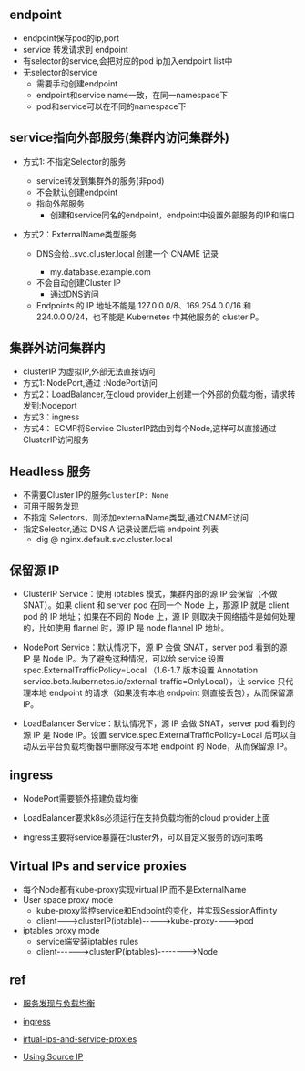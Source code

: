 ## endpoint
+ endpoint保存pod的ip,port
+ service 转发请求到 endpoint
+ 有selector的service,会把对应的pod ip加入endpoint list中
+ 无selector的service
    + 需要手动创建endpoint
    + endpoint和service name一致，在同一namespace下
    + pod和service可以在不同的namespace下




## service指向外部服务(集群内访问集群外)

+ 方式1: 不指定Selector的服务
    + service转发到集群外的服务(非pod)
    + 不会默认创建endpoint
    + 指向外部服务
        + 创建和service同名的endpoint，endpoint中设置外部服务的IP和端口

+ 方式2：ExternalName类型服务
    + DNS会给<service-name>.<namespace>.svc.cluster.local 创建一个 CNAME 记录
        + my.database.example.com
    + 不会自动创建Cluster IP
        + 通过DNS访问
    + Endpoints 的 IP 地址不能是 127.0.0.0/8、169.254.0.0/16 和 224.0.0.0/24，也不能是 Kubernetes 中其他服务的 clusterIP。

## 集群外访问集群内

+ clusterIP 为虚拟IP,外部无法直接访问
+ 方式1: NodePort,通过 <NodeIP>:NodePort访问
+ 方式2：LoadBalancer,在cloud provider上创建一个外部的负载均衡，请求转发到<NodeIP>:Nodeport
+ 方式3：ingress
+ 方式4： ECMP将Service ClusterIP路由到每个Node,这样可以直接通过ClusterIP访问服务

## Headless 服务
+ 不需要Cluster IP的服务`clusterIP: None`
+ 可用于服务发现
+ 不指定 Selectors，则添加externalName类型,通过CNAME访问
+ 指定Selector,通过 DNS A 记录设置后端 endpoint 列表
    + dig @<ip>  nginx.default.svc.cluster.local


## 保留源 IP
+ ClusterIP Service：使用 iptables 模式，集群内部的源 IP 会保留（不做 SNAT）。如果 client 和 server pod 在同一个 Node 上，那源 IP 就是 client pod 的 IP 地址；如果在不同的 Node 上，源 IP 则取决于网络插件是如何处理的，比如使用 flannel 时，源 IP 是 node flannel IP 地址。

+ NodePort Service：默认情况下，源 IP 会做 SNAT，server pod 看到的源 IP 是 Node IP。为了避免这种情况，可以给 service 设置 spec.ExternalTrafficPolicy=Local （1.6-1.7 版本设置 Annotation service.beta.kubernetes.io/external-traffic=OnlyLocal），让 service 只代理本地 endpoint 的请求（如果没有本地 endpoint 则直接丢包），从而保留源 IP。

+ LoadBalancer Service：默认情况下，源 IP 会做 SNAT，server pod 看到的源 IP 是 Node IP。设置 service.spec.ExternalTrafficPolicy=Local 后可以自动从云平台负载均衡器中删除没有本地 endpoint 的 Node，从而保留源 IP。

## ingress
+ NodePort需要额外搭建负载均衡

+ LoadBalancer要求k8s必须运行在支持负载均衡的cloud provider上面

+ ingress主要将service暴露在cluster外，可以自定义服务的访问策略

## Virtual IPs and service proxies
+ 每个Node都有kube-proxy实现virtual IP,而不是ExternalName
+ User space proxy mode
    + kube-proxy监控service和Endpoint的变化，并实现SessionAffinity
    + client--->clusterIP(iptable)----->kube-proxy---->pod
+ iptables proxy mode
    + service端安装iptables rules
    + client------>clusterIP(iptables)-------->Node

## ref
+ [服务发现与负载均衡](https://feisky.gitbooks.io/kubernetes/content/concepts/service.html)

+ [ingress](https://feisky.gitbooks.io/kubernetes/content/concepts/ingress.html)

+ [irtual-ips-and-service-proxies](https://kubernetes.io/docs/concepts/services-networking/service/#virtual-ips-and-service-proxies)

+ [Using Source IP](https://kubernetes.io/docs/tutorials/services/source-ip/)